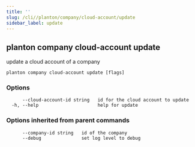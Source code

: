 ```yaml
---
title: ''
slug: /cli//planton/company/cloud-account/update
sidebar_label: update
---
```

## planton company cloud-account update

update a cloud account of a company

```
planton company cloud-account update [flags]
```

### Options

```
      --cloud-account-id string   id for the cloud account to update
  -h, --help                      help for update
```

### Options inherited from parent commands

```
      --company-id string   id of the company
      --debug               set log level to debug
```

